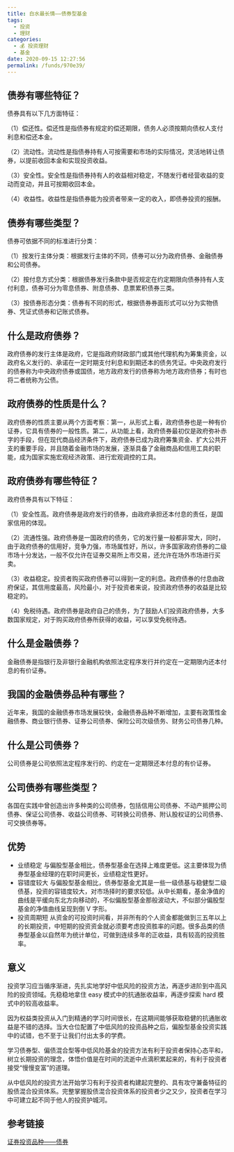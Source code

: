 ```yaml
---
title: 白水最长情——债券型基金
tags: 
  - 投资
  - 理财
categories: 
  - 💰 投资理财
  - 基金
date: 2020-09-15 12:27:56
permalink: /funds/970e39/
---
```



## 债券有哪些特征？

债券具有以下几方面特征：

（1）偿还性。偿还性是指债券有规定的偿还期限，债务人必须按期向债权人支付利息和偿还本金。

（2）流动性。流动性是指债券持有人可按需要和市场的实际情况，灵活地转让债券，以提前收回本金和实现投资收益。

（3）安全性。安全性是指债券持有人的收益相对稳定，不随发行者经营收益的变动而变动，并且可按期收回本金。

（4）收益性。收益性是指债券能为投资者带来一定的收入，即债券投资的报酬。

## 债券有哪些类型？

债券可依据不同的标准进行分类：

（1）按发行主体分类：根据发行主体的不同，债券可以分为政府债券、金融债券和公司债券。

（2）按付息方式分类：根据债券发行条款中是否规定在约定期限向债券持有人支付利息，债券可分为零息债券、附息债券、息票累积债券三类。

（3）按债券形态分类：债券有不同的形式，根据债券券面形式可以分为实物债券、凭证式债券和记账式债券。

## 什么是政府债券？

政府债券的发行主体是政府，它是指政府财政部门或其他代理机构为筹集资金，以政府名义发行的、承诺在一定时期支付利息和到期还本的债务凭证。中央政府发行的债券称为中央政府债券或国债，地方政府发行的债券称为地方政府债券；有时也将二者统称为公债。

## 政府债券的性质是什么？

政府债券的性质主要从两个方面考察：第一，从形式上看，政府债券也是一种有价证券，它具有债券的一般性质。第二，从功能上看，政府债券最初仅是政府弥补赤字的手段，但在现代商品经济条件下，政府债券已成为政府筹集资金、扩大公共开支的重要手段，并且随着金融市场的发展，逐渐具备了金融商品和信用工具的职能，成为国家实施宏观经济政策、进行宏观调控的工具。

## 政府债券有哪些特征？

政府债券具有以下特征：

（1）安全性高。政府债券是政府发行的债券，由政府承担还本付息的责任，是国家信用的体现。

（2）流通性强。政府债券是一国政府的债务，它的发行量一般都非常大，同时，由于政府债券的信用好，竞争力强，市场属性好，所以，许多国家政府债券的二级市场十分发达，一般不仅允许在证券交易所上市交易，还允许在场外市场进行买卖。

（3）收益稳定。投资者购买政府债券可以得到一定的利息。政府债券的付息由政府保证，其信用度最高，风险最小，对于投资者来说，投资政府债券的收益是比较稳定的。

（4）免税待遇。政府债券是政府自己的债务，为了鼓励人们投资政府债券，大多数国家规定，对于购买政府债券所获得的收益，可以享受免税待遇。

## 什么是金融债券？

金融债券是指银行及非银行金融机构依照法定程序发行并约定在一定期限内还本付息的有价证券。

## 我国的金融债券品种有哪些？

近年来，我国的金融债券市场发展较快，金融债券品种不断增加，主要有政策性金融债券、商业银行债券、证券公司债券、保险公司次级债务、财务公司债券几种。

## 什么是公司债券？

公司债券是公司依照法定程序发行的、约定在一定期限还本付息的有价证券。

## 公司债券有哪些类型？

各国在实践中曾创造出许多种类的公司债券，包括信用公司债券、不动产抵押公司债券、保证公司债券、收益公司债券、可转换公司债券、附认股权证的公司债券、可交换债券等。


## 优势

- 业绩稳定
与偏股型基金相比，债券型基金在选择上难度更低。这主要体现为债券型基金经理的在职时间更长，业绩稳定性更好。
- 容错度较大
与偏股型基金相比，债券型基金尤其是一些一级债基与稳健型二级债基，投资的容错度较大，对市场择时的要求较低。从中长期看，基金净值的曲线是平缓向东北方向移动的，不似偏股型基金那般波动大，不似部分偏股型基金的净值曲线呈现到倒 V 字形。
- 投资周期短
从资金的可投资时间看，并非所有的个人资金都能做到三五年以上的长期投资，中短期的投资资金就必须要考虑投资胜率的问题。很多品类的债券型基金以自然年为统计单位，可做到连续多年的正收益，具有较高的投资胜率。

## 意义

投资学习应当循序渐进，先扎实地学好中低风险的投资方法，再逐步进阶到中高风险的投资领域。先稳稳地拿住 easy 模式中的抗通胀收益率，再逐步探索 hard 模式中的较高收益率。

因为权益类投资从入门到精通的学习时间很长，在这期间能够获取稳健的抗通胀收益是不错的选择。当大仓位配置了中低风险的投资品种之后，偏股型基金投资实践中的试错，也不至于让我们付出太多的学费。

学习债券型、偏债混合型等中低风险基金的投资方法有利于投资者保持心态平和，树立长期投资的理念，体悟价值是在时间的流逝中点滴积累起来的，有利于投资者接受“慢慢变富”的道理。

从中低风险的投资方法开始学习有利于投资者构建起完整的、具有攻守兼备特征的股债混合投资体系。完整掌握股债混合投资体系的投资者少之又少，投资者在学习中可建立起不同于他人的投资护城河。

## 参考链接

[证券投资品种——债券](http://www.csrc.gov.cn/pub/newsite/tzzbh1/tbtzzjy/tbjczs/201310/t20131017_236446.html)
